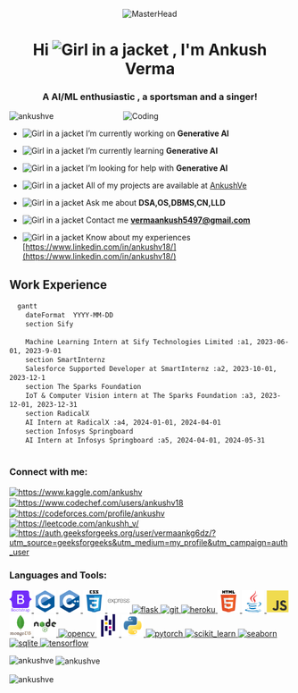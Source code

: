 <p align="center">
<img src="https://camo.githubusercontent.com/700f2ecd2ca652d02ff0705ebdf8c4ee71dfbbe0d67fc02950f84eb251242ab9/68747470733a2f2f666972656261736573746f726167652e676f6f676c65617069732e636f6d2f76302f622f666c6578692d636f64696e672e61707073706f742e636f6d2f6f2f64656d706769372d35323066386435662d363364342d343435332d383832322d6462633134396165323766382e6769663f616c743d6d6564696126746f6b656e3d39316330633762322d393363332d343032392d623031312d316138373033633537333064?width=500" alt="MasterHead" width="700">
</p>

<h1 align="center">Hi  <img src="https://raw.githubusercontent.com/Tarikul-Islam-Anik/Animated-Fluent-Emojis/master/Emojis/Hand%20gestures/Waving%20Hand%20Light%20Skin%20Tone.png" alt="Girl in a jacket" width="50" height="50"> , I'm Ankush Verma</h1>
<h3 align="center">A AI/ML enthusiastic , a sportsman and a singer!</h3>

<img align="right" alt="Coding" width="300" src="https://camo.githubusercontent.com/25180324a2932fbf665f7d73a38cf0aed024412a58dca6c340d42c8ff233d521/68747470733a2f2f7777772e706978656c637261796f6e732e636f6d2f626c6f672f77702d636f6e74656e742f75706c6f6164732f323032312f30382f67726561742d636f6465722e676966">


<p align="left"> <img src="https://komarev.com/ghpvc/?username=ankushve&label=Profile%20views&color=0e75b6&style=flat" alt="ankushve" /> </p>

- <img src="https://raw.githubusercontent.com/Tarikul-Islam-Anik/Animated-Fluent-Emojis/master/Emojis/Activities/Crystal%20Ball.png" alt="Girl in a jacket" width="20" height="20">  I’m currently working on **Generative AI**

- <img src="https://raw.githubusercontent.com/Tarikul-Islam-Anik/Animated-Fluent-Emojis/master/Emojis/Hand%20gestures/Writing%20Hand%20Medium-Light%20Skin%20Tone.png" alt="Girl in a jacket" width="20" height="20"> I’m currently learning **Generative AI**

- <img src="https://raw.githubusercontent.com/Tarikul-Islam-Anik/Animated-Fluent-Emojis/master/Emojis/Hand%20gestures/Handshake.png" alt="Girl in a jacket" width="20" height="20">  I’m looking for help with **Generative AI**


- <img src="https://raw.githubusercontent.com/Tarikul-Islam-Anik/Animated-Fluent-Emojis/master/Emojis/Hand%20gestures/Backhand%20Index%20Pointing%20Right%20Light%20Skin%20Tone.png" alt="Girl in a jacket" width="20" height="20"> All of my projects are available at [AnkushVe](https://github.com/AnkushVe?tab=repositories)

- <img src="https://www.emojiall.com/images/240/telegram/1f4ac.gif" alt="Girl in a jacket" width="20" height="20"> Ask me about   **DSA,OS,DBMS,CN,LLD**

-  <img src="https://raw.githubusercontent.com/Tarikul-Islam-Anik/Animated-Fluent-Emojis/master/Emojis/Smilies/Smiling%20Face%20with%20Open%20Hands.png" alt="Girl in a jacket" width="20" height="20"> Contact me **vermaankush5497@gmail.com**

-  <img src="https://raw.githubusercontent.com/Tarikul-Islam-Anik/Animated-Fluent-Emojis/master/Emojis/Hand%20gestures/Raising%20Hands%20Light%20Skin%20Tone.png" alt="Girl in a jacket" width="20" height="20"> Know about my experiences [https://www.linkedin.com/in/ankushv18/](https://www.linkedin.com/in/ankushv18/)

  ## Work Experience

```mermaid
  gantt
    dateFormat  YYYY-MM-DD
    section Sify
    
    Machine Learning Intern at Sify Technologies Limited :a1, 2023-06-01, 2023-9-01
    section SmartInternz 
    Salesforce Supported Developer at SmartInternz :a2, 2023-10-01, 2023-12-1
    section The Sparks Foundation
    IoT & Computer Vision intern at The Sparks Foundation :a3, 2023-12-01, 2023-12-31
    section RadicalX
    AI Intern at RadicalX :a4, 2024-01-01, 2024-04-01
    section Infosys Springboard
    AI Intern at Infosys Springboard :a5, 2024-04-01, 2024-05-31


```

<h3 align="left">Connect with me:</h3>
<p align="left">
<a href="https://kaggle.com/https://www.kaggle.com/ankushv" target="blank"><img align="center" src="https://raw.githubusercontent.com/rahuldkjain/github-profile-readme-generator/master/src/images/icons/Social/kaggle.svg" alt="https://www.kaggle.com/ankushv" height="30" width="40" /></a>
<a href="https://www.codechef.com/users/ankushv18" target="blank"><img align="center" src="https://cdn.jsdelivr.net/npm/simple-icons@3.1.0/icons/codechef.svg" alt="https://www.codechef.com/users/ankushv18" height="30" width="40" /></a>
 <a href="https://codeforces.com/profile/AnkushV" target="blank"><img align="center" src="https://raw.githubusercontent.com/rahuldkjain/github-profile-readme-generator/master/src/images/icons/Social/codeforces.svg" alt="https://codeforces.com/profile/ankushv" height="30" width="40" /></a>
<a href="https://www.leetcode.com/https://leetcode.com/ankushh_v/" target="blank"><img align="center" src="https://raw.githubusercontent.com/rahuldkjain/github-profile-readme-generator/master/src/images/icons/Social/leet-code.svg" alt="https://leetcode.com/ankushh_v/" height="30" width="40" /></a>
<a href="https://auth.geeksforgeeks.org/user/https://auth.geeksforgeeks.org/user/vermaankg6dz/?utm_source=geeksforgeeks&utm_medium=my_profile&utm_campaign=auth_user" target="blank"><img align="center" src="https://raw.githubusercontent.com/rahuldkjain/github-profile-readme-generator/master/src/images/icons/Social/geeks-for-geeks.svg" alt="https://auth.geeksforgeeks.org/user/vermaankg6dz/?utm_source=geeksforgeeks&utm_medium=my_profile&utm_campaign=auth_user" height="30" width="40" /></a>
</p>

<h3 align="left">Languages and Tools:</h3>
<p align="left"> <a href="https://getbootstrap.com" target="_blank" rel="noreferrer"> <img src="https://raw.githubusercontent.com/devicons/devicon/master/icons/bootstrap/bootstrap-plain-wordmark.svg" alt="bootstrap" width="40" height="40"/> </a> <a href="https://www.cprogramming.com/" target="_blank" rel="noreferrer"> <img src="https://raw.githubusercontent.com/devicons/devicon/master/icons/c/c-original.svg" alt="c" width="40" height="40"/> </a> <a href="https://www.w3schools.com/cpp/" target="_blank" rel="noreferrer"> <img src="https://raw.githubusercontent.com/devicons/devicon/master/icons/cplusplus/cplusplus-original.svg" alt="cplusplus" width="40" height="40"/> </a> <a href="https://www.w3schools.com/css/" target="_blank" rel="noreferrer"> <img src="https://raw.githubusercontent.com/devicons/devicon/master/icons/css3/css3-original-wordmark.svg" alt="css3" width="40" height="40"/> </a> <a href="https://expressjs.com" target="_blank" rel="noreferrer"> <img src="https://raw.githubusercontent.com/devicons/devicon/master/icons/express/express-original-wordmark.svg" alt="express" width="40" height="40"/> </a> <a href="https://flask.palletsprojects.com/" target="_blank" rel="noreferrer"> <img src="https://www.vectorlogo.zone/logos/pocoo_flask/pocoo_flask-icon.svg" alt="flask" width="40" height="40"/> </a> <a href="https://git-scm.com/" target="_blank" rel="noreferrer"> <img src="https://www.vectorlogo.zone/logos/git-scm/git-scm-icon.svg" alt="git" width="40" height="40"/> </a> <a href="https://heroku.com" target="_blank" rel="noreferrer"> <img src="https://www.vectorlogo.zone/logos/heroku/heroku-icon.svg" alt="heroku" width="40" height="40"/> </a> <a href="https://www.w3.org/html/" target="_blank" rel="noreferrer"> <img src="https://raw.githubusercontent.com/devicons/devicon/master/icons/html5/html5-original-wordmark.svg" alt="html5" width="40" height="40"/> </a> <a href="https://www.java.com" target="_blank" rel="noreferrer"> <img src="https://raw.githubusercontent.com/devicons/devicon/master/icons/java/java-original.svg" alt="java" width="40" height="40"/> </a> <a href="https://developer.mozilla.org/en-US/docs/Web/JavaScript" target="_blank" rel="noreferrer"> <img src="https://raw.githubusercontent.com/devicons/devicon/master/icons/javascript/javascript-original.svg" alt="javascript" width="40" height="40"/> </a> <a href="https://www.mongodb.com/" target="_blank" rel="noreferrer"> <img src="https://raw.githubusercontent.com/devicons/devicon/master/icons/mongodb/mongodb-original-wordmark.svg" alt="mongodb" width="40" height="40"/> </a> <a href="https://nodejs.org" target="_blank" rel="noreferrer"> <img src="https://raw.githubusercontent.com/devicons/devicon/master/icons/nodejs/nodejs-original-wordmark.svg" alt="nodejs" width="40" height="40"/> </a> <a href="https://opencv.org/" target="_blank" rel="noreferrer"> <img src="https://www.vectorlogo.zone/logos/opencv/opencv-icon.svg" alt="opencv" width="40" height="40"/> </a> <a href="https://pandas.pydata.org/" target="_blank" rel="noreferrer"> <img src="https://raw.githubusercontent.com/devicons/devicon/2ae2a900d2f041da66e950e4d48052658d850630/icons/pandas/pandas-original.svg" alt="pandas" width="40" height="40"/> </a> <a href="https://www.python.org" target="_blank" rel="noreferrer"> <img src="https://raw.githubusercontent.com/devicons/devicon/master/icons/python/python-original.svg" alt="python" width="40" height="40"/> </a> <a href="https://pytorch.org/" target="_blank" rel="noreferrer"> <img src="https://www.vectorlogo.zone/logos/pytorch/pytorch-icon.svg" alt="pytorch" width="40" height="40"/> </a> <a href="https://scikit-learn.org/" target="_blank" rel="noreferrer"> <img src="https://upload.wikimedia.org/wikipedia/commons/0/05/Scikit_learn_logo_small.svg" alt="scikit_learn" width="40" height="40"/> </a> <a href="https://seaborn.pydata.org/" target="_blank" rel="noreferrer"> <img src="https://seaborn.pydata.org/_images/logo-mark-lightbg.svg" alt="seaborn" width="40" height="40"/> </a> <a href="https://www.sqlite.org/" target="_blank" rel="noreferrer"> <img src="https://www.vectorlogo.zone/logos/sqlite/sqlite-icon.svg" alt="sqlite" width="40" height="40"/> </a> <a href="https://www.tensorflow.org" target="_blank" rel="noreferrer"> <img src="https://www.vectorlogo.zone/logos/tensorflow/tensorflow-icon.svg" alt="tensorflow" width="40" height="40"/> </a> </p>

<p><img align="left" src="https://github-readme-stats.vercel.app/api/top-langs?username=ankushve&show_icons=true&locale=en&layout=compact" alt="ankushve" /></p>

<p>&nbsp;<img align="center" src="https://github-readme-stats.vercel.app/api?username=ankushve&show_icons=true&locale=en" alt="ankushve" /></p>

<p><img align="center" src="https://github-readme-streak-stats.herokuapp.com/?user=ankushve&" alt="ankushve" /></p>
